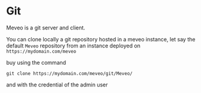 # Git

Meveo is a git server and client.

You can clone locally a git repository hosted in a meveo instance, let say the default `Meveo` repository from an instance deployed on `https://mydomain.com/meveo` 

buy using the command 
```
git clone https://mydomain.com/meveo/git/Meveo/
```
and with the credential of the admin user
